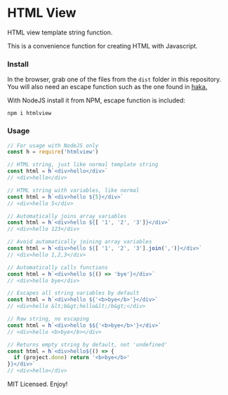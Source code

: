 # HTML View

HTML view template string function.

This is a convenience function for creating HTML with Javascript.

### Install

In the browser, grab one of the files from the `dist` folder in this repository. You will also need an escape function such as the one found in [haka.](https://github.com/eldoy/haka)

With NodeJS install it from NPM, escape function is included:
```
npm i htmlview
```

### Usage

```js
// For usage with NodeJS only
const h = require('htmlview')

// HTML string, just like normal template string
const html = h`<div>hello</div>`
// <div>hello</div>

// HTML string with variables, like normal
const html = h`<div>hello ${5}</div>`
// <div>hello 5</div>

// Automatically joins array variables
const html = h`<div>hello ${[ '1', '2', '3']}</div>`
// <div>hello 123</div>

// Avoid automatically joining array variables
const html = h`<div>hello ${[ '1', '2', '3'].join(',')}</div>`
// <div>hello 1,2,3</div>

// Automatically calls functions
const html = h`<div>hello ${() => 'bye'}</div>`
// <div>hello bye</div>

// Escapes all string variables by default
const html = h`<div>hello ${'<b>bye</b>'}</div>`
// <div>hello &lt;b&gt;hello&lt;/b&gt;</div>

// Raw string, no escaping
const html = h`<div>hello $${'<b>bye</b>'}</div>`
// <div>hello <b>bye</b></div>

// Returns empty string by default, not 'undefined'
const html = h`<div>hello${() => {
  if (project.done) return '<b>bye</b>'
}}</div>`
// <div>hello</div>
```

MIT Licensed. Enjoy!
